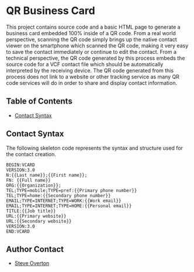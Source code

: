 # QR Business Card

This project contains source code and a basic HTML page to generate a business card embedded 100% inside of a QR code.  From a real world perspective, scanning the QR code simply brings up the native contact viewer on the smartphone which scanned the QR code, making it very easy to save the contact immediately or continue to edit the contact.  From a technical perspective, the QR code generated by this process embeds the source code for a VCF contact file which should be automatically interpreted by the receiving device.  The QR code generated from this process does not link to a website or other tracking service as many QR code services will do in order to share and display contact information.  

## Table of Contents
- [Contact Syntax](#contact-syntax)

## Contact Syntax

The following skeleton code represents the syntax and structure used for the contact creation.

```
BEGIN:VCARD
VERSION:3.0
N:{{Last name}};{{First name}};
FN: {{Full name}}
ORG:{{Organization}};
TEL;TYPE=mobile;TYPE=pref:{{Primary phone number}}
TEL;TYPE=home:{{Secondary phone number}}
EMAIL;TYPE=INTERNET;TYPE=WORK:{{Work email}}
EMAIL;TYPE=INTERNET;TYPE=HOME:{{Personal email}}
TITLE:{{Job title}}
URL:{{Primary website}}
URL:{{Secondary website}}
VERSION:3.0
END:VCARD
```

## Author Contact

 - [Steve Overton](https://www.linkedin.com/in/overton/)


